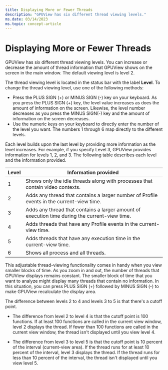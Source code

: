 ```yaml
---
title: Displaying More or Fewer Threads
description: "GPUView has six different thread viewing levels."
ms.date: 03/14/2023
ms.topic: concept-article
---
```


# Displaying More or Fewer Threads  

GPUView has six different thread viewing levels. You can increase or decrease the amount of thread information that GPUView shows on the screen in the main window. The default viewing level is level 2.

The thread viewing level is located in the status bar with the label **Level**. To change the thread viewing level, use one of the following methods:

* Press the PLUS SIGN (+) or MINUS SIGN (-) key on your keyboard. As you press the PLUS SIGN (+) key, the level value increases as does the amount of information on the screen. Likewise, the level number decreases as you press the MINUS SIGN(-) key and the amount of information on the screen decreases.
* Use the numeric keys on your keyboard to directly enter the number of the level you want. The numbers 1 through 6 map directly to the different levels.  

Each level builds upon the last level by providing more information as the level increases. For example, if you specify Level 3, GPUView provides information for levels 1, 2, and 3. The following table describes each level and the information provided.  

| Level | Information provided                                                                            |
|-------|-------------------------------------------------------------------------------------------------|
| 1     | Shows only the idle threads along with processes that contain video contexts.                   |
| 2     | Adds any thread that contains a larger number of Profile events in the current-view time.       |
| 3     | Adds any thread that contains a larger amount of execution time during the current-view time.   |
| 4     | Adds threads that have any Profile events in the current-view time.                             |
| 5     | Adds threads that have any execution time in the current-view time.                             |
| 6     | Shows all process and all threads.                                                              |  

This adjustable thread-viewing functionality comes in handy when you view smaller blocks of time. As you zoom in and out, the number of threads that GPUView displays remains constant. The smaller block of time that you want to analyze might display many threads that contain no information. In this situation, you can press PLUS SIGN (+) followed by MINUS SIGN (-) to make GPUView recalculate the display area.

The difference between levels 2 to 4 and levels 3 to 5 is that there's a cutoff point.

* The difference from level 2 to level 4 is that the cutoff point is 100 functions. If at least 100 functions are called in the current view window, level 2 displays the thread. If fewer than 100 functions are called in the current view window, the thread isn't displayed until you view level 4.

* The difference from level 3 to level 5 is that the cutoff point is 10 percent of the interval (current-view area). If the thread runs for at least 10 percent of the interval, level 3 displays the thread. If the thread runs for less than 10 percent of the interval, the thread isn't displayed until you view level 5.
